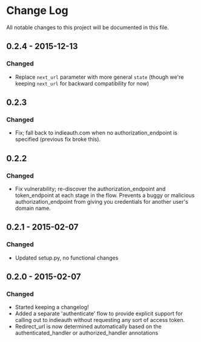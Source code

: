 # Change Log
All notable changes to this project will be documented in this file.

## 0.2.4 - 2015-12-13
### Changed
- Replace `next_url` parameter with more general `state`
  (though we're keeping `next_url` for backward compatibility for now)

## 0.2.3
### Changed
- Fix; fall back to indieauth.com when no authorization_endpoint is
  specified (previous fix broke this).

## 0.2.2
### Changed
- Fix vulnerability; re-discover the authorization_endpoint and
  token_endpoint at each stage in the flow. Prevents a buggy or
  malicious authorization_endpoint from giving you credentials for
  another user's domain name.

## 0.2.1 - 2015-02-07
### Changed
- Updated setup.py, no functional changes

## 0.2.0 - 2015-02-07
### Changed
- Started keeping a changelog!
- Added a separate 'authenticate' flow to provide explicit support for
  calling out to indieauth without requesting any sort of access
  token.
- Redirect_url is now determined automatically based on the
  authenticated_handler or authorized_handler annotations
